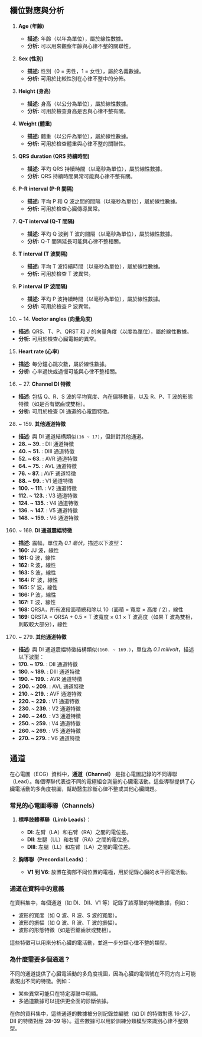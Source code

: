 ## **欄位對應與分析**
1. **Age (年齡)**  
   - **描述:** 年齡（以年為單位），屬於線性數據。  
   - **分析:** 可以用來觀察年齡與心律不整的關聯性。

2. **Sex (性別)**  
   - **描述:** 性別（0 = 男性，1 = 女性），屬於名義數據。  
   - **分析:** 可用於比較性別在心律不整中的分佈。

3. **Height (身高)**  
   - **描述:** 身高（以公分為單位），屬於線性數據。  
   - **分析:** 可用於檢查身高是否與心律不整有關。

4. **Weight (體重)**  
   - **描述:** 體重（以公斤為單位），屬於線性數據。  
   - **分析:** 可用於檢查體重與心律不整的關聯性。

5. **QRS duration (QRS 持續時間)**  
   - **描述:** 平均 QRS 持續時間（以毫秒為單位），屬於線性數據。  
   - **分析:** QRS 持續時間異常可能與心律不整有關。

6. **P-R interval (P-R 間隔)**  
   - **描述:** 平均 P 和 Q 波之間的間隔（以毫秒為單位），屬於線性數據。  
   - **分析:** 可用於檢查心臟傳導異常。

7. **Q-T interval (Q-T 間隔)**  
   - **描述:** 平均 Q 波到 T 波的間隔（以毫秒為單位），屬於線性數據。  
   - **分析:** Q-T 間隔延長可能與心律不整相關。

8. **T interval (T 波間隔)**  
   - **描述:** 平均 T 波持續時間（以毫秒為單位），屬於線性數據。  
   - **分析:** 可用於檢查 T 波異常。

9. **P interval (P 波間隔)**  
   - **描述:** 平均 P 波持續時間（以毫秒為單位），屬於線性數據。  
   - **分析:** 可用於檢查 P 波異常。

10. ~ 14. **Vector angles (向量角度)**  
   - **描述:** QRS、T、P、QRST 和 J 的向量角度（以度為單位），屬於線性數據。  
   - **分析:** 可用於檢查心臟電軸的異常。

15. **Heart rate (心率)**  
   - **描述:** 每分鐘心跳次數，屬於線性數據。  
   - **分析:** 心率過快或過慢可能與心律不整相關。

16. ~ 27. **Channel DI 特徵**  
   - **描述:** 包括 Q、R、S 波的平均寬度、內在偏移數量，以及 R、P、T 波的形態特徵（如是否有鋸齒或雙相）。  
   - **分析:** 可用於檢查 DI 通道的心電圖特徵。

28. ~ 159. **其他通道特徵**  
   - **描述:** 與 DI 通道結構類似`(16 ~ 17)`，但針對其他通道。
   - **28. ~ 39.** : DII 通道特徵
   - **40. ~ 51.** : DIII 通道特徵
   - **52. ~ 63.** : AVR 通道特徵
   - **64. ~ 75.** : AVL 通道特徵
   - **76. ~ 87.** : AVF 通道特徵
   - **88. ~ 99.** : V1 通道特徵
   - **100. ~ 111.** : V2 通道特徵
   - **112. ~ 123.** : V3 通道特徵
   - **124. ~ 135.** : V4 通道特徵
   - **136. ~ 147.** : V5 通道特徵
   - **148. ~ 159.** : V6 通道特徵

160. ~ 169. **DI 通道震幅特徵**  
   - **描述:** 震幅，單位為 *0.1 毫伏*，描述以下波型：  
   - **160:** JJ 波，線性  
   - **161:** Q 波，線性  
   - **162:** R 波，線性  
   - **163:** S 波，線性  
   - **164:** R' 波，線性  
   - **165:** S' 波，線性  
   - **166:** P 波，線性  
   - **167:** T 波，線性  
   - **168:** QRSA，所有波段面積總和除以 10（面積 = 寬度 × 高度 / 2），線性  
   - **169:** QRSTA = QRSA + 0.5 × T 波寬度 × 0.1 × T 波高度（如果 T 波為雙相，則取較大部分），線性

170. ~ 279. **其他通道特徵**  
   - **描述:** 與 DI 通道震幅特徵結構類似`(160. ~ 169.)`，單位為 *0.1 milivolt*，描述以下波型：  
   - **170. ~ 179.** : DII 通道特徵  
   - **180. ~ 189.** : DIII 通道特徵  
   - **190. ~ 199.** : AVR 通道特徵  
   - **200. ~ 209.** : AVL 通道特徵  
   - **210. ~ 219.** : AVF 通道特徵  
   - **220. ~ 229.** : V1 通道特徵  
   - **230. ~ 239.** : V2 通道特徵  
   - **240. ~ 249.** : V3 通道特徵  
   - **250. ~ 259.** : V4 通道特徵  
   - **260. ~ 269.** : V5 通道特徵  
   - **270. ~ 279.** : V6 通道特徵


## 通道
在心電圖（ECG）資料中，**通道（Channel）** 是指心電圖記錄的不同導聯（Lead）。每個導聯代表從不同的電極組合測量的心臟電活動。這些導聯提供了心臟電活動的多角度視圖，幫助醫生診斷心律不整或其他心臟問題。

### **常見的心電圖導聯（Channels）**
1. **標準肢體導聯（Limb Leads）**：
   - **DI**: 左臂（LA）和右臂（RA）之間的電位差。
   - **DII**: 左腿（LL）和右臂（RA）之間的電位差。
   - **DIII**: 左腿（LL）和左臂（LA）之間的電位差。

2. **胸導聯（Precordial Leads）**：
   - **V1 到 V6**: 放置在胸部不同位置的電極，用於記錄心臟的水平面電活動。

### **通道在資料中的意義**
在資料集中，每個通道（如 DI、DII、V1 等）記錄了該導聯的特徵數據，例如：
- 波形的寬度（如 Q 波、R 波、S 波的寬度）。
- 波形的振幅（如 Q 波、R 波、T 波的振幅）。
- 波形的形態特徵（如是否鋸齒狀或雙相）。

這些特徵可以用來分析心臟的電活動，並進一步分類心律不整的類型。

### **為什麼需要多個通道？**
不同的通道提供了心臟電活動的多角度視圖，因為心臟的電信號在不同方向上可能表現出不同的特徵。例如：
- 某些異常可能只在特定導聯中明顯。
- 多通道數據可以提供更全面的診斷依據。

在你的資料集中，這些通道的數據被分別記錄並編號（如 DI 的特徵對應 16-27，DII 的特徵對應 28-39 等）。這些數據可以用於訓練分類模型來識別心律不整類型。
